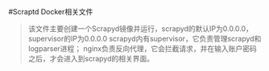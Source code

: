 #Scraptd Docker相关文件
>该文件主要创建一个Scrapyd镜像并运行，scrapyd的默认IP为0.0.0.0，supervisor的IP为0.0.0.0
>scrapyd内有supervisor，它负责管理scrapyd和logparser进程；
>nginx负责反向代理，它会拦截请求，并在输入账户密码之后，才会进入到scrapyd的相关界面。

